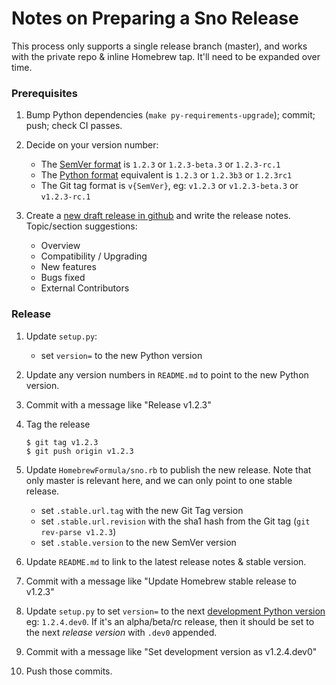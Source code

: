 Notes on Preparing a Sno Release
================================

This process only supports a single release branch (master), and works with the private repo & inline Homebrew tap. It'll need to be expanded over time.

### Prerequisites

1. Bump Python dependencies (`make py-requirements-upgrade`); commit; push; check CI passes.

2. Decide on your version number:
   * The [SemVer format](https://semver.org/) is `1.2.3` or `1.2.3-beta.3` or `1.2.3-rc.1`
   * The [Python format](https://www.python.org/dev/peps/pep-0440/) equivalent is `1.2.3` or `1.2.3b3` or `1.2.3rc1`
   * The Git tag format is `v{SemVer}`, eg: `v1.2.3` or `v1.2.3-beta.3` or `v1.2.3-rc.1`

3. Create a [new draft release in github](https://github.com/koordinates/sno/releases/new) and write the release notes. Topic/section suggestions:
   * Overview
   * Compatibility / Upgrading
   * New features
   * Bugs fixed
   * External Contributors

### Release

1. Update `setup.py`:
   * set `version=` to the new Python version

2. Update any version numbers in `README.md` to point to the new Python version.

3. Commit with a message like "Release v1.2.3"

4. Tag the release
   ```console
   $ git tag v1.2.3
   $ git push origin v1.2.3
   ```

5. Update `HomebrewFormula/sno.rb` to publish the new release. Note that only master is relevant here, and we can only point to one stable release.
   * set `.stable.url.tag` with the new Git Tag version
   * set `.stable.url.revision` with the sha1 hash from the Git tag (`git rev-parse v1.2.3`)
   * set `.stable.version` to the new SemVer version

6. Update `README.md` to link to the latest release notes & stable version.

6. Commit with a message like "Update Homebrew stable release to v1.2.3"

7. Update `setup.py` to set `version=` to the next [development Python version](https://www.python.org/dev/peps/pep-0440/#developmental-releases) eg: `1.2.4.dev0`. If it's an alpha/beta/rc release, then it should be set to the next _release version_ with `.dev0` appended.

8. Commit with a message like "Set development version as v1.2.4.dev0"

9. Push those commits.
